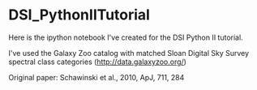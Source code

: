 # DSI_PythonIITutorial
Here is the ipython notebook I've created for the DSI Python II tutorial.

I've used the Galaxy Zoo catalog with matched Sloan Digital Sky Survey spectral class categories (http://data.galaxyzoo.org/)


Original paper: Schawinski et al., 2010, ApJ, 711, 284
